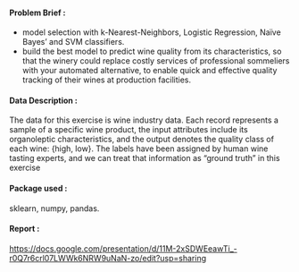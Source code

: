 #### Problem Brief : 
 - model selection with k-Nearest-Neighbors, Logistic Regression, Naïve Bayes’ and SVM classifiers.  
- build the best model to predict wine quality from its characteristics, so that the winery could replace costly
services of professional sommeliers with your automated alternative, to enable quick and effective quality
tracking of their wines at production facilities.   

#### Data Description : 
The data for this exercise is wine industry data. Each record represents a sample of a specific wine product, the input attributes include its organoleptic characteristics, and the
output denotes the quality class of each wine: {high, low}. The labels have been assigned by human wine tasting experts, and we can treat that information as “ground truth” in this exercise

#### Package used :  
sklearn, numpy, pandas.  

#### Report : 
https://docs.google.com/presentation/d/11M-2xSDWEeawTi_-r0Q7r6crl07LWWk6NRW9uNaN-zo/edit?usp=sharing 
